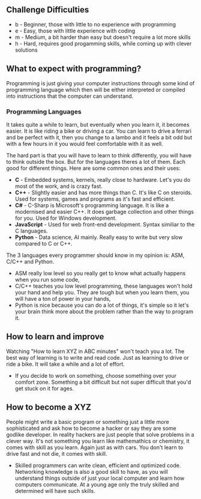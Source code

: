 ## Challenge Difficulties
- b - Beginner, those with little to no experience with programming
- e - Easy, those with little experience with coding
- m - Medium, a bit harder than easy but doesn't require a lot more skills
- h - Hard, requires good progamming skills, while coming up with clever solutions

## What to expect with programming?
Programming is just giving your computer instructions through some kind of programming language which then will be either interpreted or compiled into instructions
that the computer can understand.

### Programming Languages
It takes quite a while to learn, but eventually when you learn it, it becomes easier. It is like riding a bike or driving a car. You can learn to drive a ferrari and be perfect
with it, then you change to a lambo and it feels a bit odd but with a few hours in it you would feel comfortable with it as well.

The hard part is that you will have to learn to think differently, you will have to think outside the box. But for the languages theres a lot of them. Each good for different
things. Here are some common ones and their uses:

- **C** - Embedded systems, kernels, really close to hardware. Let's you do most of the work, and is crazy fast.
- **C++** - Slightly easier and has more things than C. It's like C on steroids. Used for systems, games and programs as it's fast and efficient.
- **C#** - C-Sharp is Microsoft's programming language. It is like a modernised and easier C++. It does garbage collection and other things for you. Used for Windows development.
- **JavaScript** - Used for web front-end development. Syntax similiar to the C languages.
- **Python** - Data science, AI mainly. Really easy to write but very slow compared to C or C++.

The 3 languages every programmer should know in my opinion is: ASM, C/C++ and Python. 
- ASM really low level so you really get to know what actually happens when you run some code,
- C/C++ teaches you low level programming, these languages won't hold your hand and help you. They are tough but when you learn them, you will have a ton of power in your hands,
- Python is nice because you can do a lot of things, it's simple so it let's your brain think more about the problem rather than the way to program it.

## How to learn and improve
Watching "How to learn XYZ in ABC minutes" won't teach you a lot. The best way of learning is to write and read code. Just as learning to drive or ride a bike.
It will take a while and a lot of effort. 
- If you decide to work on something, choose something over your comfort zone. Something a bit difficult but not super difficult that you'd get stuck on it for ages.

## How to become a XYZ
People might write a basic program or something just a little more sophisticated and ask how to become a hacker or say they are some godlike developer. In reality hackers are
just people that solve problems in a clever way. It's not something you learn like mathemathics or chemistry, it comes with skill as you learn. Again just as with cars.
You don't learn to drive fast and not die, it comes with skill. 
- Skilled programmers can write clean, efficient and optimized code. Networking knowledge is also a good skill to have, as you will understand things outside of just your
local computer and learn how computers communicate. At a young age only the truly skilled and determined will have such skills.
